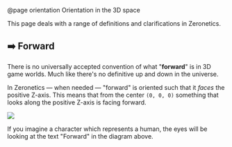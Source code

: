 @page orientation Orientation in the 3D space

This page deals with a range of definitions and clarifications in Zeronetics.

## ➡️ Forward

There is no universally accepted convention of what "**forward**" is in 3D game
worlds. Much like there's no definitive up and down in the universe.

In Zeronetics &mdash; when needed &mdash; "forward" is oriented such that
it _faces_ the positive Z-axis. This means that from the center ``(0, 0, 0)``
something that looks along the positive Z-axis is facing forward.

![](https://res.cloudinary.com/drfztvfdh/image/upload/v1721312755/zeronetics/Forward_orientation_nb7ikp.png)

If you imagine a character which represents a human, the eyes will be looking
at the text "Forward" in the diagram above.
